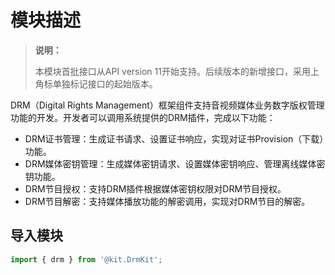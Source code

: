 # 模块描述

> **说明：**
>
> 本模块首批接口从API version 11开始支持。后续版本的新增接口，采用上角标单独标记接口的起始版本。

DRM（Digital Rights Management）框架组件支持音视频媒体业务数字版权管理功能的开发。开发者可以调用系统提供的DRM插件，完成以下功能：

- DRM证书管理：生成证书请求、设置证书响应，实现对证书Provision（下载）功能。
- DRM媒体密钥管理：生成媒体密钥请求、设置媒体密钥响应、管理离线媒体密钥功能。
- DRM节目授权：支持DRM插件根据媒体密钥权限对DRM节目授权。
- DRM节目解密：支持媒体播放功能的解密调用，实现对DRM节目的解密。

## 导入模块

```ts
import { drm } from '@kit.DrmKit';
```
